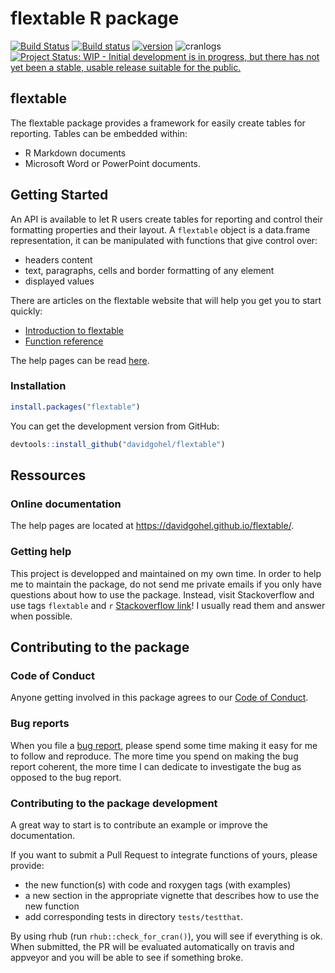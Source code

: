 flextable R package
================

<!-- README.md is generated from README.Rmd. Please edit that file -->
[![Build Status](https://travis-ci.org/davidgohel/flextable.svg?branch=master)](https://travis-ci.org/davidgohel/flextable) [![Build status](https://ci.appveyor.com/api/projects/status/github/davidgohel/flextable?branch=master)](https://ci.appveyor.com/project/davidgohel/flextable/branch/master) [![version](http://www.r-pkg.org/badges/version/flextable)](https://CRAN.R-project.org/package=flextable) ![cranlogs](http://cranlogs.r-pkg.org./badges/flextable) [![Project Status: WIP - Initial development is in progress, but there has not yet been a stable, usable release suitable for the public.](http://www.repostatus.org/badges/latest/wip.svg)](http://www.repostatus.org/#wip)

flextable
---------

The flextable package provides a framework for easily create tables for reporting. Tables can be embedded within:

-   R Markdown documents
-   Microsoft Word or PowerPoint documents.

Getting Started
---------------

An API is available to let R users create tables for reporting and control their formatting properties and their layout. A `flextable` object is a data.frame representation, it can be manipulated with functions that give control over:

-   headers content
-   text, paragraphs, cells and border formatting of any element
-   displayed values

There are articles on the flextable website that will help you get you to start quickly:

-   [Introduction to flextable](https://davidgohel.github.io/flextable/articles/overview.html)
-   [Function reference](https://davidgohel.github.io/flextable/reference/index.html)

The help pages can be read [here](https://davidgohel.github.io/flextable).

### Installation

``` r
install.packages("flextable")
```

You can get the development version from GitHub:

``` r
devtools::install_github("davidgohel/flextable")
```

Ressources
----------

### Online documentation

The help pages are located at <https://davidgohel.github.io/flextable/>.

### Getting help

This project is developped and maintained on my own time. In order to help me to maintain the package, do not send me private emails if you only have questions about how to use the package. Instead, visit Stackoverflow and use tags `flextable` and `r` [Stackoverflow link](https://stackoverflow.com/questions/tagged/flextable+r)! I usually read them and answer when possible.

Contributing to the package
---------------------------

### Code of Conduct

Anyone getting involved in this package agrees to our [Code of Conduct](https://github.com/davidgohel/flextable/blob/master/CONDUCT.md).

### Bug reports

When you file a [bug report](https://github.com/davidgohel/flextable/issues), please spend some time making it easy for me to follow and reproduce. The more time you spend on making the bug report coherent, the more time I can dedicate to investigate the bug as opposed to the bug report.

### Contributing to the package development

A great way to start is to contribute an example or improve the documentation.

If you want to submit a Pull Request to integrate functions of yours, please provide:

-   the new function(s) with code and roxygen tags (with examples)
-   a new section in the appropriate vignette that describes how to use the new function
-   add corresponding tests in directory `tests/testthat`.

By using rhub (run `rhub::check_for_cran()`), you will see if everything is ok. When submitted, the PR will be evaluated automatically on travis and appveyor and you will be able to see if something broke.

